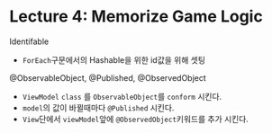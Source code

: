 # Lecture 4: Memorize Game Logic

Identifable
- `ForEach`구문에서의 Hashable을 위한 id값을 위해 셋팅

@ObservableObject, @Published, @ObservedObject
- `ViewModel` `class` 를 `ObservableObject`를 `conform` 시킨다.
- `model`의 값이 바뀔때마다 `@Published` 시킨다.
- `View`단에서 `viewModel`앞에 `@ObservedObject`키워드를 추가 시킨다.
